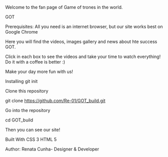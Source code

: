 Welcome to the fan page of Game of trones in the world.

GOT

Prerequisites: All you need is an internet browser, but our site works best on Google Chrome

Here you will find the videos, images gallery and news about hte success GOT.

Click in each box to see the videos and take your time to watch everything! Do it with a coffee is better :)

Make your day more fun with us!


Installing
git init

Clone this repository

git clone https://github.com/Re-01/GOT_build.git


Go into the repository

cd GOT_build

Then you can see our site!

Built With
CSS 3
HTML 5

Author:
Renata Cunha- Designer & Developer
